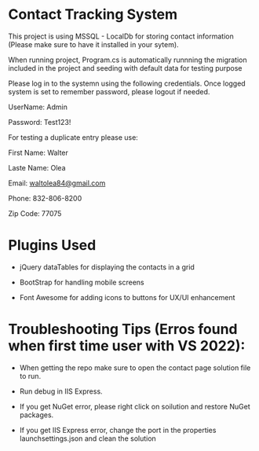 # Contact Tracking System

This project is using MSSQL - LocalDb for storing contact information (Please make sure to have it installed in your sytem).

When running project, Program.cs is automatically runnning the migration included in the project and seeding with default data for testing purpose

Please log in to the systemn using the following credentials. Once logged system is set to remember password, please logout if needed.

UserName: Admin

Password: Test123!

For testing a duplicate entry please use: 

First Name: Walter	

Laste Name: Olea	

Email: waltolea84@gmail.com	

Phone: 832-806-8200	

Zip Code: 77075

# Plugins Used

* jQuery dataTables for displaying the contacts in a grid

* BootStrap for handling mobile screens

* Font Awesome for adding icons to buttons for UX/UI enhancement

# Troubleshooting Tips (Erros found when first time user with VS 2022): 

* When getting the repo make sure to open the contact page solution file to run. 

* Run debug in IIS Express. 

* If you get NuGet error, please right click on soilution and restore NuGet packages.

* If you get IIS Express error, change the port in the properties launchsettings.json and clean the solution
